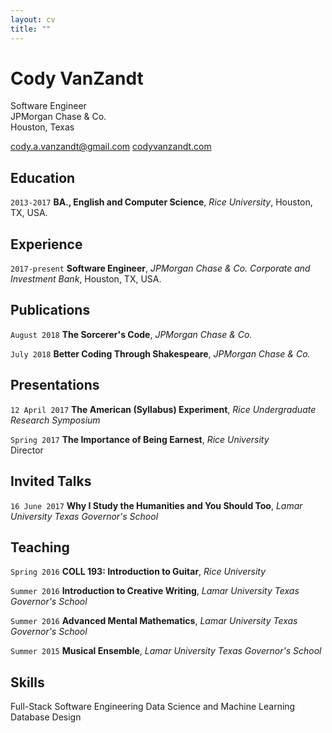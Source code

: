 ```yaml
---
layout: cv
title: ""
---
```

# Cody VanZandt
Software Engineer<br>
JPMorgan Chase & Co.<br>
Houston, Texas<br>

<p>
  <a href="mailto:cody.a.vanzandt@gmail.com">cody.a.vanzandt@gmail.com</a>
  <a href="https://codyvanzandt.com">codyvanzandt.com</a>
</p>

## Education

`2013-2017`
**BA., English and Computer Science**, *Rice University*, Houston, TX, USA.

## Experience

`2017-present`
**Software Engineer**, *JPMorgan Chase & Co. Corporate and Investment Bank*, Houston, TX, USA.

## Publications

`August 2018`
**The Sorcerer's Code**, *JPMorgan Chase & Co.*

`July 2018`
**Better Coding Through Shakespeare**, *JPMorgan Chase & Co.*

## Presentations

`12 April 2017`
**The American (Syllabus) Experiment**, *Rice Undergraduate Research Symposium*

`Spring 2017`
**The Importance of Being Earnest**, *Rice University*<br>
Director

## Invited Talks

`16 June 2017`
**Why I Study the Humanities and You Should Too**, *Lamar University Texas Governor's School*

## Teaching

`Spring 2016`
**COLL 193: Introduction to Guitar**, *Rice University*

`Summer 2016`
**Introduction to Creative Writing**, *Lamar University Texas Governor's School*

`Summer 2016`
**Advanced Mental Mathematics**, *Lamar University Texas Governor's School*

`Summer 2015`
**Musical Ensemble**, *Lamar University Texas Governor's School*

## Skills
Full-Stack Software Engineering
Data Science and Machine Learning
Database Design


<!-- ### Footer

Last updated: May 2013 -->


